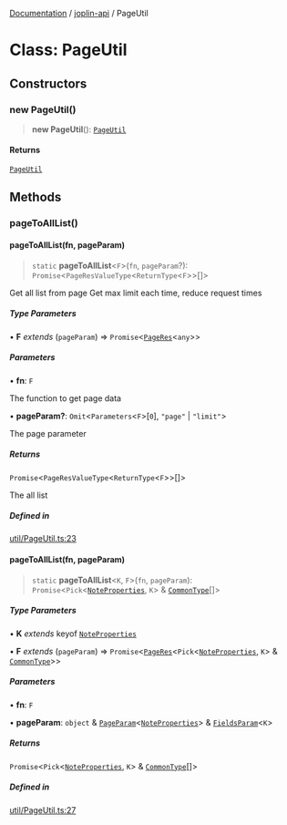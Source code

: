 [Documentation](../../packages.md) / [joplin-api](../index.md) / PageUtil

# Class: PageUtil

## Constructors

### new PageUtil()

> **new PageUtil**(): [`PageUtil`](PageUtil.md)

#### Returns

[`PageUtil`](PageUtil.md)

## Methods

### pageToAllList()

#### pageToAllList(fn, pageParam)

> `static` **pageToAllList**\<`F`\>(`fn`, `pageParam`?): `Promise`\<`PageResValueType`\<`ReturnType`\<`F`\>\>[]\>

Get all list from page
Get max limit each time, reduce request times

##### Type Parameters

• **F** _extends_ (`pageParam`) => `Promise`\<[`PageRes`](../interfaces/PageRes.md)\<`any`\>\>

##### Parameters

• **fn**: `F`

The function to get page data

• **pageParam?**: `Omit`\<`Parameters`\<`F`\>\[`0`\], `"page"` \| `"limit"`\>

The page parameter

##### Returns

`Promise`\<`PageResValueType`\<`ReturnType`\<`F`\>\>[]\>

The all list

##### Defined in

[util/PageUtil.ts:23](https://github.com/rxliuli/joplin-utils/blob/2bc4cdf0126f9cf3a3dcc1c3f49a6f42208c3387/packages/joplin-api/src/util/PageUtil.ts#L23)

#### pageToAllList(fn, pageParam)

> `static` **pageToAllList**\<`K`, `F`\>(`fn`, `pageParam`): `Promise`\<`Pick`\<[`NoteProperties`](../interfaces/NoteProperties.md), `K`\> & [`CommonType`](../interfaces/CommonType.md)[]\>

##### Type Parameters

• **K** _extends_ keyof [`NoteProperties`](../interfaces/NoteProperties.md)

• **F** _extends_ (`pageParam`) => `Promise`\<[`PageRes`](../interfaces/PageRes.md)\<`Pick`\<[`NoteProperties`](../interfaces/NoteProperties.md), `K`\> & [`CommonType`](../interfaces/CommonType.md)\>\>

##### Parameters

• **fn**: `F`

• **pageParam**: `object` & [`PageParam`](../interfaces/PageParam.md)\<[`NoteProperties`](../interfaces/NoteProperties.md)\> & [`FieldsParam`](../interfaces/FieldsParam.md)\<`K`\>

##### Returns

`Promise`\<`Pick`\<[`NoteProperties`](../interfaces/NoteProperties.md), `K`\> & [`CommonType`](../interfaces/CommonType.md)[]\>

##### Defined in

[util/PageUtil.ts:27](https://github.com/rxliuli/joplin-utils/blob/2bc4cdf0126f9cf3a3dcc1c3f49a6f42208c3387/packages/joplin-api/src/util/PageUtil.ts#L27)
